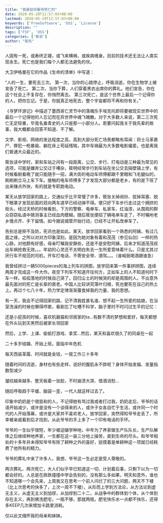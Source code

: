 ```yaml
---
title: "我是如何看待死亡的"
date: 2020-05-28T12:57:03+08:00
lastmod: 2020-05-29T12:57:03+08:00
keywords: ['FreeSoftware', 'OSS', 'License']
description: ""
tags: ['FSF', 'OSS']
categories: ['筱说']
author: "筱氚"
---
```



人固有一死，或寿终正寝，或飞来横祸，或疾病缠身。目前的技术还无法让人类实现永生。死亡也是我们每个人都无法避免的坎。

大卫伊格曼在它的作品《生命的清单》中写道：

“人的一生，要死去三次。
第一次，当你的心跳停止，呼吸消逝，你在生物学上被宣告了死亡。
第二次，当你下葬，人们穿着黑衣出席你的葬礼。他们宣告，你在这个社会上不复存在，你悄然离去。
第三次死亡，是这个世界上最后一个记得你的人，把你忘记。于是，你就真正地死去，整个宇宙都将不再和你有关。”



《寻梦环游记》中描述了墨西哥亡灵节中的落魄乐手埃克托即将要被现实世界中的最后一个记得他的人忘记而在异世界中魂飞魄散。对于大多数人来说，第二三次死亡无足轻重，毕竟名垂青史的人只是那一小部分人。若要问起我关于我先辈的故事，我大概都会回答不知道、不了解。



文学、影视、网络的发达程度之高，高到大部分死亡场景都略有耳闻：将士马革裹尸、罪犯一枪暴毙、躺在床上苟延残喘，其中车祸最为大多数电影偏爱。也是离我们普通大众最近的。



筱张读中学时，家和车站之间有一段距离，公交、步行、打电动是三种最为常见的选项，可能是嫌弃公交过于嘈杂，筱明经常步行到车站在坐公交去隔壁镇上学，有时候看剧看晚了就只能随手一招，满大街的电动车师傅都跟千里眼和飞毛腿似的，刷刷刷立马上车下车。接触的电车师傅多了才发现大部分都是老乡，有的是下班了出来赚点外快，有的就是专职跑电动。



某天从放学回家的路上，交通似乎比平常慢了许多，筱张关掉闹铃、拔掉耳塞、脱下眼罩才发现前面的双向两车道早已经动弹不得。便只好下车步行走过这个拥挤的街头，经过天桥的时候看到，下方的警察、电单车、私家车、红油漆，从围观的群众窃窃私语中猜测事主已经血肉模糊。随后筱张便招了辆电单车走了，不时嘱咐老乡慢点开、手下留情。如今据说城管开始行动，已经不让开私改单车了。



告别总是猝不及防，死讯也是如此。某天，放学回家看到一个熟悉的阿姨，有过几面之缘，之所以对对方印象深刻，是因为她对象有着和茂茂（参见仙剑）一样的热心肠，对他颇有好感，母亲叮嘱我安静些，还是不是安慰阿姨，后来才知道茂茂叔出车祸抢救无效。。。年幼的心灵还不太明白失去一生所爱意味着什么。只是尤其讨厌行车不规范的司机，开车打电话、不寄安全带、酒驾。。。（谁喊我喝酒跟谁急）



我曾经拼过一辆5000pieces的海上列车的拼图，放学回来第一件事拼拼图，连续两周才完成这一件大作。夜空下列车不知道开往何方，正如车上的人不知道何时下车一样。呱呱落地的时候自己哭了，回归尘土的时候哭的却是周围的人。不出意外最先面对的死亡是长辈的衰老。中国人比较讲究落叶归根，死也要死在自己的热土上。再过个七八十年，热力学定律渐渐蚕食掉我的力量、我的思想。



有一天，我会不记得回家的路、记不清我姓甚名谁、想不起一生所爱的姑娘，在浴室洗澡的时候也懒得哼歌，看剧忘了吐槽不科学，脑子里时不时闪过生平的记忆：

还是小屁孩的时候，喜欢机器猫和邻居家的ta...有数不清的梦想和爱好，每天都想在外头玩到天黑然后被家长领回家

然后，上学、上课、偷偷打游戏、拿奖...然后，某天和喜欢很久了的同桌在一起

二十多岁结婚、开始上班，面临中年危机

每天西装革履、时间就是金钱，一晃工作三十多年

随着时间的流逝，身材也有些走样，说好的腹肌永不胖呢？身体开始发福、发量指数型减少

皱纹越来越多、整天板着一张脸，不时崩溃大哭、借酒消愁...

随后呼吸趋于平缓、脑袋一歪，一代人就这样过去了。



印象中奶奶是个很慈和的人，不记得她有骂过我或者打过我，奶奶走后，爷爷的话语开始减少，或许是没有一个谈得来的人，或许子女各自忙于生活，或许同一个时代的人开始落幕，或许是大家并不喜欢老人。放学回家，突然得知爷爷走丢了，所幸被亲戚看到后才找到，从此爷爷的手上多了一个印有电话的手环。



爷爷的一生似乎很短，年少被迫辍学种地，中年为了养家做生产队队长，生产队解体之后继续种地养家，一生都在这一亩三分地上操劳，直到生命的尽头。和爷爷相处的十多年并未得知爷爷有除了耕种之外的喜好，捉摸着是单耕种这一项就已经耗费了他所有的精力。

爷爷的葬礼中来了许多人，我想，爷爷这一生必定是受人尊敬的。



两次葬礼、两次死亡，大人们似乎早已知道这一切、计划着后事，只剩下以为一切都会好的。人总是在跌跌撞撞中学会告别的，没有那么多如果，明天和意外，谁也不知道哪一个会先来，上周我又在思考一个前人问烂了的三大问题，两天不下楼（比上次思考的快多了，上次一周不下楼），从形而上学到方法论，从方法论到虚无主义，从虚无主义到加缪，从加缪到二十二，从战争中的群体到个体，从个体到存在主义，再到佛洗肥宅，一瓶不够，那就两瓶，肥宅快乐水一点都不快乐，还得多KEEP几次来增加卡路里消耗。



仅以此文缅怀我的母亲和妹妹。